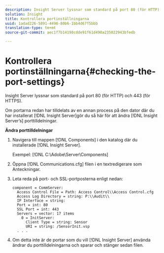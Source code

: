 ```yaml
---
description: Insight Server lyssnar som standard på port 80 (för HTTP) och 443 (för HTTPS).
solution: Insight
title: Kontrollera portinställningarna
uuid: 1adad226-5891-4498-80b6-1bb4d67f5bbb
translation-type: tm+mt
source-git-commit: aec1f7b14198cdde91f61d490a235022943bfedb

---
```



# Kontrollera portinställningarna{#checking-the-port-settings}

Insight Server lyssnar som standard på port 80 (för HTTP) och 443 (för HTTPS).

Om portarna redan har tilldelats av en annan process på den dator där du har installerat [!DNL Insight Server]gör du så här för att ändra [!DNL Insight Server’s] porttilldelningar.

**Ändra porttilldelningar**

1. Navigera till mappen [!DNL Components] i den katalog där du installerade [!DNL Insight Server].

   Exempel: [!DNL C:\Adobe\Server\Components]

1. Öppna [!DNL Communications.cfg] filen i en textredigerare som Anteckningar.
1. Leta reda på port- och SSL-portposterna enligt nedan:

   ```
   component = CommServer: 
     Access Control File = Path: Access Control\\Access Control.cfg
     Access Log Directory = string: P:\\Audit\\
     IP Interface = string: 
     Port = int: 80
     SSL Port = int: 443
     Servers = vector: 17 items
       0 = InitServer: 
         Client Type = string: Sensor
         URI = string: /SensorInit.vsp
     . . .
   ```

1. Om detta inte är de portar som du vill [!DNL Insight Server] använda ändrar du porttilldelningarna och sparar och stänger sedan filen.
